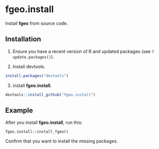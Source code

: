 
<!-- README.md is generated from README.Rmd. Please edit that file -->

# fgeo.install

Install **fgeo** from source code.

## Installation

1.  Ensure you have a recent version of R and updated packages (see
    `?update.packages()`).

2.  Install devtools.

<!-- end list -->

``` r
install.packages("devtools")
```

3.  install **fgeo.install**.

<!-- end list -->

``` r
devtools::install_github("fgeo.install")
```

## Example

After you install **fgeo.install**, run this:

    fgeo.install::install_fgeo()

Confirm that you want to install the missing packages.
